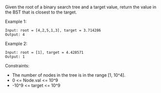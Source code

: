 Given the root of a binary search tree and a target value, return the value in the BST that is closest to the target.

 

Example 1:
```
Input: root = [4,2,5,1,3], target = 3.714286
Output: 4
```

Example 2:
```
Input: root = [1], target = 4.428571
Output: 1
```

Constraints:

- The number of nodes in the tree is in the range [1, 10^4].
- 0 <= Node.val <= 10^9
- -10^9 <= target <= 10^9
